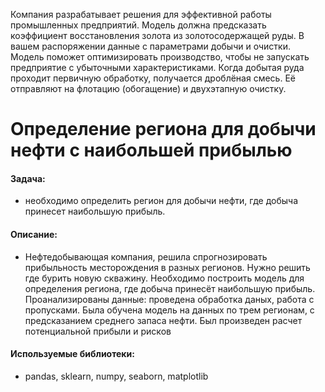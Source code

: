 Компания разрабатывает решения для эффективной работы промышленных предприятий.
Модель должна предсказать коэффициент восстановления золота из золотосодержащей руды. В вашем распоряжении данные с параметрами добычи и очистки.
Модель поможет оптимизировать производство, чтобы не запускать предприятие с убыточными характеристиками.
Когда добытая руда проходит первичную обработку, получается дроблёная смесь. Её отправляют на флотацию (обогащение) и двухэтапную очистку. 

# Определение региона для добычи нефти с наибольшей прибылью

#### Задача:
- необходимо определить регион для добычи нефти, где добыча принесет наибольшую прибыль.

#### Описание:
- Нефтедобывающая компания, решила спрогнозировать прибыльность месторождения в разных регионов. Нужно решить где бурить новую скважину. Необходимо построить модель для определения региона, где добыча принесёт наибольшую прибыль. Проанализированы данные: проведена обработка даных, работа с пропусками. Была обучена модель на данных по трем регионам, с предсказанием среднего запаса нефти. Был произведен расчет потенциальной прибыли и рисков

#### Используемые библиотеки:
- pandas, sklearn, numpy, seaborn, matplotlib
  
  
